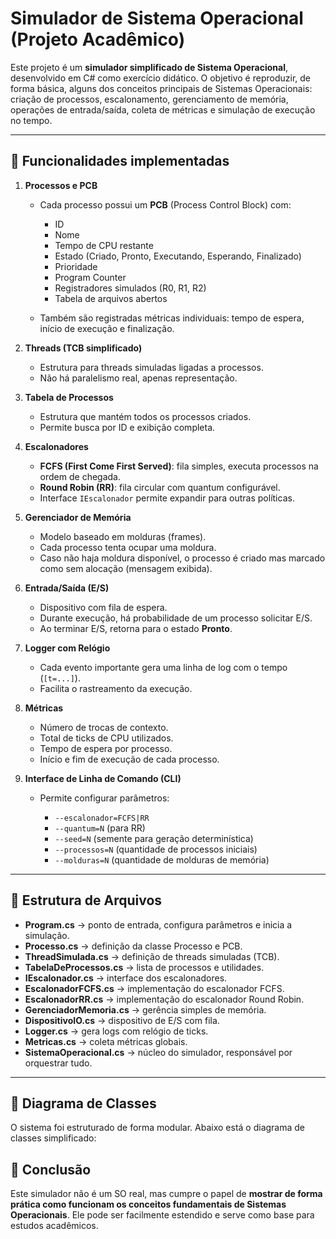 # Simulador de Sistema Operacional (Projeto Acadêmico)

Este projeto é um **simulador simplificado de Sistema Operacional**, desenvolvido em C# como exercício didático. 
O objetivo é reproduzir, de forma básica, alguns dos conceitos principais de Sistemas Operacionais: criação de processos, 
escalonamento, gerenciamento de memória, operações de entrada/saída, coleta de métricas e simulação de execução no tempo.

---

## 🔹 Funcionalidades implementadas

1. **Processos e PCB**

   * Cada processo possui um **PCB** (Process Control Block) com:

     * ID
     * Nome
     * Tempo de CPU restante
     * Estado (Criado, Pronto, Executando, Esperando, Finalizado)
     * Prioridade
     * Program Counter
     * Registradores simulados (R0, R1, R2)
     * Tabela de arquivos abertos
   * Também são registradas métricas individuais: tempo de espera, início de execução e finalização.

2. **Threads (TCB simplificado)**

   * Estrutura para threads simuladas ligadas a processos.
   * Não há paralelismo real, apenas representação.

3. **Tabela de Processos**

   * Estrutura que mantém todos os processos criados.
   * Permite busca por ID e exibição completa.

4. **Escalonadores**

   * **FCFS (First Come First Served)**: fila simples, executa processos na ordem de chegada.
   * **Round Robin (RR)**: fila circular com quantum configurável.
   * Interface `IEscalonador` permite expandir para outras políticas.

5. **Gerenciador de Memória**

   * Modelo baseado em molduras (frames).
   * Cada processo tenta ocupar uma moldura.
   * Caso não haja moldura disponível, o processo é criado mas marcado como sem alocação (mensagem exibida).

6. **Entrada/Saída (E/S)**

   * Dispositivo com fila de espera.
   * Durante execução, há probabilidade de um processo solicitar E/S.
   * Ao terminar E/S, retorna para o estado **Pronto**.

7. **Logger com Relógio**

   * Cada evento importante gera uma linha de log com o tempo (`[t=...]`).
   * Facilita o rastreamento da execução.

8. **Métricas**

   * Número de trocas de contexto.
   * Total de ticks de CPU utilizados.
   * Tempo de espera por processo.
   * Início e fim de execução de cada processo.

9. **Interface de Linha de Comando (CLI)**

   * Permite configurar parâmetros:

     * `--escalonador=FCFS|RR`
     * `--quantum=N` (para RR)
     * `--seed=N` (semente para geração determinística)
     * `--processos=N` (quantidade de processos iniciais)
     * `--molduras=N` (quantidade de molduras de memória)

---

## 🔹 Estrutura de Arquivos

* **Program.cs** → ponto de entrada, configura parâmetros e inicia a simulação.
* **Processo.cs** → definição da classe Processo e PCB.
* **ThreadSimulada.cs** → definição de threads simuladas (TCB).
* **TabelaDeProcessos.cs** → lista de processos e utilidades.
* **IEscalonador.cs** → interface dos escalonadores.
* **EscalonadorFCFS.cs** → implementação do escalonador FCFS.
* **EscalonadorRR.cs** → implementação do escalonador Round Robin.
* **GerenciadorMemoria.cs** → gerência simples de memória.
* **DispositivoIO.cs** → dispositivo de E/S com fila.
* **Logger.cs** → gera logs com relógio de ticks.
* **Metricas.cs** → coleta métricas globais.
* **SistemaOperacional.cs** → núcleo do simulador, responsável por orquestrar tudo.

---

## 🔹 Diagrama de Classes

O sistema foi estruturado de forma modular. Abaixo está o diagrama de classes simplificado:

## 🔹 Conclusão

Este simulador não é um SO real, mas cumpre o papel de **mostrar de forma prática como funcionam os conceitos fundamentais de Sistemas Operacionais**. 
Ele pode ser facilmente estendido e serve como base para estudos acadêmicos.
